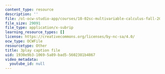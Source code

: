 ```yaml
---
content_type: resource
description: ''
file: /ol-ocw-studio-app/courses/18-02sc-multivariable-calculus-fall-2010/1930e9b310695a89bad55602381b4867_G534bz09B4A.vtt
file_size: 29091
file_type: application/x-subrip
learning_resource_types: []
license: https://creativecommons.org/licenses/by-nc-sa/4.0/
ocw_type: OCWFile
resourcetype: Other
title: 3play caption file
uid: 1930e9b3-1069-5a89-bad5-5602381b4867
video_metadata:
  youtube_id: null
---
```

